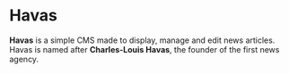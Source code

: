 # Havas

**Havas** is a simple CMS made to display, manage and edit news articles.  
Havas is named after **Charles-Louis Havas**, the founder of the first news agency.
